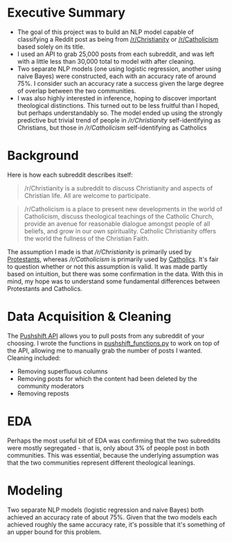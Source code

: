# Executive Summary

- The goal of this project was to build an NLP model capable of classifying a Reddit post as being from [/r/Christianity](https://www.reddit.com/r/Christianity/) or [/r/Catholicism](https://www.reddit.com/r/Catholicism/) based solely on its title.
- I used an API to grab 25,000 posts from each subreddit, and was left with a little less than 30,000 total to model with after cleaning.
- Two separate NLP models (one using logistic regression, another using naive Bayes) were constructed, each with an accuracy rate of around 75%. I consider such an accuracy rate a success given the large degree of overlap between the two communities.
- I was also highly interested in inference, hoping to discover important theological distinctions. This turned out to be less fruitful than I hoped, but perhaps understandably so. The model ended up using the strongly predictive but trivial trend of people in */r/Christianity* self-identifying as Christians, but those in */r/Catholicism* self-identifying as Catholics

# Background

Here is how each subreddit describes itself:

> /r/Christianity is a subreddit to discuss Christianity and aspects of Christian life. All are welcome to participate.

> /r/Catholicism is a place to present new developments in the world of Catholicism, discuss theological teachings of the Catholic Church, provide an avenue for reasonable dialogue amongst people of all beliefs, and grow in our own spirituality. Catholic Christianity offers the world the fullness of the Christian Faith.

The assumption I made is that */r/Christianity* is primarily used by [Protestants](https://en.wikipedia.org/wiki/Protestantism), whereas */r/Catholicism* is primarily used by [Catholics](https://en.wikipedia.org/wiki/Catholic_Church). It's fair to question whether or not this assumption is valid. It was made partly based on intuition, but there was some confirmation in the data. With this in mind, my hope was to understand some fundamental differences between Protestants and Catholics.

# Data Acquisition & Cleaning

The [Pushshift API](https://github.com/pushshift/api) allows you to pull posts from any subreddit of your choosing. I wrote the functions in [pushshift_functions.py](./code/pushshift_functions.py) to work on top of the API, allowing me to manually grab the number of posts I wanted. Cleaning included:
- Removing superfluous columns
- Removing posts for which the content had been deleted by the community moderators
- Removing reposts

# EDA

Perhaps the most useful bit of EDA was confirming that the two subreddits were mostly segregated - that is, only about 3% of people post in both communities. This was essential, because the underlying assumption was that the two communities represent different theological leanings.

# Modeling

Two separate NLP models (logistic regression and naive Bayes) both achieved an accuracy rate of about 75%. Given that the two models each achieved roughly the same accuracy rate, it's possible that it's something of an upper bound for this problem.